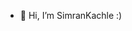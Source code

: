 - 👋 Hi, I’m SimranKachle :)

<!---
SimranKachle/SimranKachle is a ✨ special ✨ repository because its `README.md` (this file) appears on your GitHub profile.
You can click the Preview link to take a look at your changes.
--->
